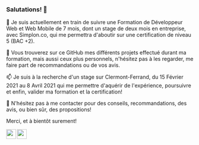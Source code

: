 ### Salutations! 👋



🌱 Je suis actuellement en train de suivre une Formation de Développeur Web et Web Mobile de 7 mois, dont un stage de deux mois en entreprise, avec Simplon.co, qui me permettra d'aboutir sur une certification de niveau 5 (BAC +2).



🔭 Vous trouverez sur ce GitHub mes différents projets effectué durant ma formation, mais aussi ceux plus personnels, n'hésitez pas à les regarder, me faire part de recommandations ou de vos avis.



📫 Je suis à la recherche d'un stage sur Clermont-Ferrand, du 15 Février 2021 au 8 Avril 2021 qui me permettre d'aquérir de l'expérience, poursuivre et enfin, valider ma formation et la certification!



💬 N'hésitez pas à me contacter pour des conseils, recommandations, des avis, ou bien sûr, des propositions!



Merci, et à bientôt surement!

<img align="left" width="26px" src="https://lh3.googleusercontent.com/proxy/_GdJvDfbHYj9meYJgXVwXcfnM-w9KYPFGsoGmO6R3y2yEJemhHC4gXVMix8c3PK00X2GrUsEKe6G"/>
<img align="left" width="26px" src="https://img1.freepng.fr/20180503/dsq/kisspng-cascading-style-sheets-css3-bootstrap-valid-5aeaf82a9e2723.1207600815253483946478.jpg"/>
